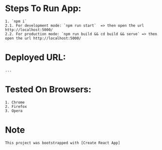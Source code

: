 
# Steps To Run App:
    1. `npm i`
    2.1. For development mode: `npm run start`  => then open the url http://localhost:5000/
    2.2. For production mode: `npm run build && cd build && serve` => then open the url http://localhost:5000/

# Deployed URL:
    ...

# Tested On Browsers:
    1. Chrome
    2. Firefox
    3. Opera

# Note
    This project was bootstrapped with [Create React App]
